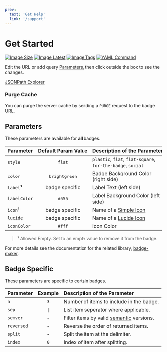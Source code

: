 ```yaml
---
prev:
  text: 'Get Help'
  link: '/support'
---
```


# Get Started

[![Image Size](https://badges.cssnr.com/ghcr/size/smashedr/node-badges)](https://badges.cssnr.com/ghcr/size/smashedr/node-badges)
[![Image Latest](https://badges.cssnr.com/ghcr/tags/smashedr/node-badges/latest)](https://badges.cssnr.com/ghcr/tags/smashedr/node-badges/latest)
[![Image Tags](https://badges.cssnr.com/ghcr/tags/smashedr/node-badges)](https://badges.cssnr.com/ghcr/tags/smashedr/node-badges)
[![YAML Command](https://badges.cssnr.com/yaml/https%3A%2F%2Fraw.githubusercontent.com%2Fsmashedr%2Fnode-badges%2Frefs%2Fheads%2Fmaster%2Frender.yaml/%24.services%5B0%5D.dockerCommand?label=run)](https://badges.cssnr.com/yaml/https%3A%2F%2Fraw.githubusercontent.com%2Fsmashedr%2Fnode-badges%2Frefs%2Fheads%2Fmaster%2Frender.yaml/%24.services%5B0%5D.dockerCommand?label=run)

Edit the URL or add query [Parameters](#parameters), then click outside the box to see the changes.

<BadgePreview   />

[JSONPath Explorer](https://jsonpath.com/)

### Purge Cache

You can purge the server cache by sending a `PURGE` request to the badge URL.

<PurgeCache />

## Parameters

These parameters are available for **all** badges.

| Parameter    | Default&nbsp;Param&nbsp;Value | Description&nbsp;of&nbsp;the&nbsp;Parameter                 |
| :----------- | :---------------------------: | :---------------------------------------------------------- |
| `style`      |            `flat`             | `plastic`, `flat`, `flat-square`, `for-the-badge`, `social` |
| `color`      |         `brightgreen`         | Badge Background Color (right side)                         |
| `label`**¹** |        badge specific         | Label Text (left side)                                      |
| `labelColor` |            `#555`             | Label Background Color (left side)                          |
| `icon`**¹**  |        badge specific         | Name of a [Simple Icon](https://simpleicons.org/)           |
| `lucide`     |        badge specific         | Name of a [Lucide Icon](https://lucide.dev/icons/)          |
| `iconColor`  |            `#fff`             | Icon Color                                                  |

> **¹** Allowed Empty. Set to an empty value to remove it from the badge.

For more details see the documentation for the related library, [badge-maker](https://www.npmjs.com/package/badge-maker).

## Badge Specific

These parameters are specific to certain badges.

| Parameter  | Example | Description&nbsp;of&nbsp;the&nbsp;Parameter                                      |
| :--------- | :-----: | :------------------------------------------------------------------------------- |
| `n`        |   `3`   | Number of items to include in the badge.                                         |
| `sep`      |  `\|`   | List item seperator where applicable.                                            |
| `semver`   |    -    | Filter items by valid [semantic](https://www.npmjs.com/package/semver) versions. |
| `reversed` |    -    | Reverse the order of returned items.                                             |
| `split`    |    -    | Split the item at the delimiter.                                                 |
| `index`    |   `0`   | Index of item after splitting.                                                   |

<!--@include: @include/wip.md-->
